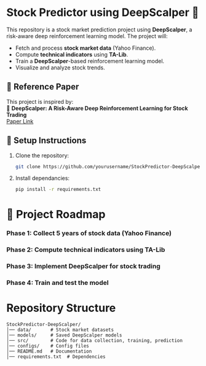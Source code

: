 # Stock Predictor using DeepScalper 🚀

This repository is a stock market prediction project using **DeepScalper**, a risk-aware deep reinforcement learning model. The project will:
- Fetch and process **stock market data** (Yahoo Finance).
- Compute **technical indicators** using **TA-Lib**.
- Train a **DeepScalper**-based reinforcement learning model.
- Visualize and analyze stock trends.

## 📜 Reference Paper
This project is inspired by:  
🔗 **DeepScalper: A Risk-Aware Deep Reinforcement Learning for Stock Trading**  
[Paper Link](https://arxiv.org/abs/XXXXXX)  

## 🚀 Setup Instructions
1. Clone the repository:
   ```sh
   git clone https://github.com/yourusername/StockPredictor-DeepScalper.git 

2. Install dependancies:
   ```sh
   pip install -r requirements.txt

# 📌 Project Roadmap
 ### Phase 1: Collect 5 years of stock data (Yahoo Finance)
 ### Phase 2: Compute technical indicators using TA-Lib
 ### Phase 3: Implement DeepScalper for stock trading
 ### Phase 4: Train and test the model

 # Repository Structure
 ```
 StockPredictor-DeepScalper/
│── data/       # Stock market datasets
│── models/     # Saved DeepScalper models
│── src/        # Code for data collection, training, prediction
│── configs/    # Config files
│── README.md   # Documentation
│── requirements.txt  # Dependencies
```
